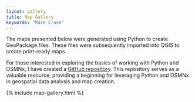 ```yaml
---
layout: gallery
title: Map Gallery
keywords: "Mark Cruse"
---
```

<p>The maps presented below were generated using Python to create GeoPackage files. These files were subsequently imported into QGIS to create print-ready maps. 

For those interested in exploring the basics of working with Python and OSMNx, I have created a [GitHub repository](https://github.com/MarkCruse/coloring-street-networks-using-OSMnx). This repository serves as a valuable resource, providing a beginning for leveraging Python and OSMNx in geospatial data analysis and map creation.

</p>
{% include map-gallery.html %}